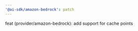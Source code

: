 ```yaml
---
'@ai-sdk/amazon-bedrock': patch
---
```


feat (provider/amazon-bedrock): add support for cache points
